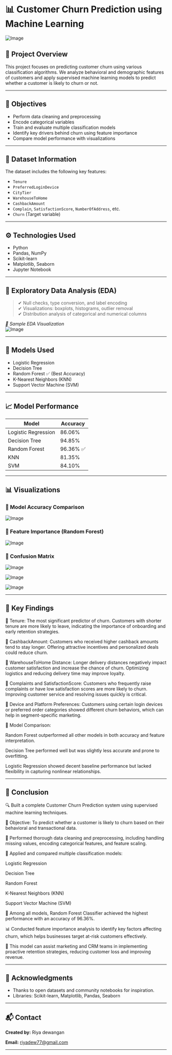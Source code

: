 # 📊 Customer Churn Prediction using Machine Learning
![Image](https://github.com/user-attachments/assets/6d871cd9-a346-4fac-a212-132cecf7da61)

## 📁 Project Overview

This project focuses on predicting customer churn using various classification algorithms. We analyze behavioral and demographic features of customers and apply supervised machine learning models to predict whether a customer is likely to churn or not.

---

## 📌 Objectives

- Perform data cleaning and preprocessing
- Encode categorical variables
- Train and evaluate multiple classification models
- Identify key drivers behind churn using feature importance
- Compare model performance with visualizations

---

## 📂 Dataset Information

The dataset includes the following key features:

- `Tenure`
- `PreferredLoginDevice`
- `CityTier`
- `WarehouseToHome`
- `CashbackAmount`
- `Complain`, `SatisfactionScore`, `NumberOfAddress`, etc.
- `Churn` (Target variable)

---

## ⚙️ Technologies Used

- Python
- Pandas, NumPy
- Scikit-learn
- Matplotlib, Seaborn
- Jupyter Notebook

---

## 🔎 Exploratory Data Analysis (EDA)

> ✔ Null checks, type conversion, and label encoding  
> ✔ Visualizations: boxplots, histograms, outlier removal  
> ✔ Distribution analysis of categorical and numerical columns  

_📸 Sample EDA Visualization_  
![Image](https://github.com/user-attachments/assets/cec3272d-d7e3-4927-a36b-fe05370bf10e)

---

## 🤖 Models Used

- Logistic Regression  
- Decision Tree  
- Random Forest ✅ (Best Accuracy)  
- K-Nearest Neighbors (KNN)  
- Support Vector Machine (SVM)

---

## 📈 Model Performance

| Model                | Accuracy  |
|---------------------|-----------|
| Logistic Regression | 86.06%    |
| Decision Tree       | 94.85%    |
| Random Forest       | 96.36% ✅ |
| KNN                 | 81.35%    |
| SVM                 | 84.10%    |

---

## 📊 Visualizations

### 🔹 Model Accuracy Comparison

![Image](https://github.com/user-attachments/assets/aa1d9e0c-6cbb-4fbd-b0d7-2346548ba33e)

### 🔹 Feature Importance (Random Forest)

![Image](https://github.com/user-attachments/assets/70231ff0-4cbe-45c5-b11f-095be7cd37c8)

### 🔹 Confusion Matrix
![Image](https://github.com/user-attachments/assets/fd06e639-7a2d-476c-9dd6-cbe305caa85b)

![Image](https://github.com/user-attachments/assets/993f2e7a-fff4-40b7-8b07-dc531117d64f)

![Image](https://github.com/user-attachments/assets/1beae653-cd27-4b75-95e1-a3fe309e2876)

---

## 📌 Key Findings

🔸 Tenure: The most significant predictor of churn. Customers with shorter tenure are more likely to leave, indicating the importance of onboarding and early retention strategies.

🔸 CashbackAmount: Customers who received higher cashback amounts tend to stay longer. Offering attractive incentives and personalized deals could reduce churn.

🔸 WarehouseToHome Distance: Longer delivery distances negatively impact customer satisfaction and increase the chance of churn. Optimizing logistics and reducing delivery time may improve loyalty.

🔸 Complaints and SatisfactionScore: Customers who frequently raise complaints or have low satisfaction scores are more likely to churn. Improving customer service and resolving issues quickly is critical.

🔸 Device and Platform Preferences: Customers using certain login devices or preferred order categories showed different churn behaviors, which can help in segment-specific marketing.

🔸 Model Comparison:

Random Forest outperformed all other models in both accuracy and feature interpretation.

Decision Tree performed well but was slightly less accurate and prone to overfitting.

Logistic Regression showed decent baseline performance but lacked flexibility in capturing nonlinear relationships.



---

## 📝 Conclusion
🔍 Built a complete Customer Churn Prediction system using supervised machine learning techniques.

🎯 Objective: To predict whether a customer is likely to churn based on their behavioral and transactional data.

🧹 Performed thorough data cleaning and preprocessing, including handling missing values, encoding categorical features, and feature scaling.

🧠 Applied and compared multiple classification models:

Logistic Regression

Decision Tree

Random Forest

K-Nearest Neighbors (KNN)

Support Vector Machine (SVM)

🥇 Among all models, Random Forest Classifier achieved the highest performance with an accuracy of 96.36%.

📊 Conducted feature importance analysis to identify key factors affecting churn, which helps businesses target at-risk customers effectively.

💼 This model can assist marketing and CRM teams in implementing proactive retention strategies, reducing customer loss and improving revenue.



---

## 🙌 Acknowledgments

- Thanks to open datasets and community notebooks for inspiration.
- Libraries: Scikit-learn, Matplotlib, Pandas, Seaborn

---

## 📬 Contact

**Created by:** Riya dewangan

**Email:** [riyadew77@gmail.com](mailto:riyadew77@gmail.com)

---

